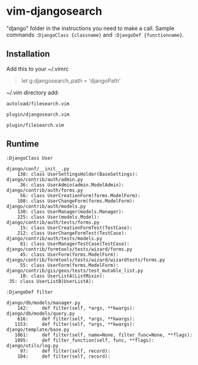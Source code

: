 vim-djangosearch
============

"django" folder in the instructions you need to make a call. Sample commands `:DjangoClass {classname}` and 
`:DjangoDef {functionname}`.


Installation
------------

Add this to your ~/.vimrc
> let g:djangosearch_path = 'djangoPath'


~/.vim directory add:

`autoload/filesearch.vim` 

`plugin/djangosearch.vim`

`plugin/filesearch.vim`



Runtime
------------

`:DjangoClass User`

    django/conf/__init__.py       
        138: class UserSettingsHolder(BaseSettings):
    django/contrib/auth/admin.py  
         36: class UserAdmin(admin.ModelAdmin):
    django/contrib/auth/forms.py
         56: class UserCreationForm(forms.ModelForm):                               
        108: class UserChangeForm(forms.ModelForm):                                 
    django/contrib/auth/models.py 
        130: class UserManager(models.Manager):                                     
        225: class User(models.Model):                                              
    django/contrib/auth/tests/forms.py
         15: class UserCreationFormTest(TestCase):                                  
        212: class UserChangeFormTest(TestCase):                                    
    django/contrib/auth/tests/models.py
         81: class UserManagerTestCase(TestCase):                                   
    django/contrib/formtools/tests/wizard/forms.py
         45: class UserForm(forms.ModelForm):                                       
    django/contrib/formtools/tests/wizard/wizardtests/forms.py
         55: class UserForm(forms.ModelForm):                                       
    django/contrib/gis/geos/tests/test_mutable_list.py
         10: class UserListA(ListMixin):                                            
     35: class UserListB(UserListA):
     
     
     
`:DjangoDef filter`

                                                                
    django/db/models/manager.py 
        142:     def filter(self, *args, **kwargs):                                 
    django/db/models/query.py     
        616:     def filter(self, *args, **kwargs):                                 
       1153:     def filter(self, *args, **kwargs):                                 
    django/template/base.py       
       1061:     def filter(self, name=None, filter_func=None, **flags):            
       1095:     def filter_function(self, func, **flags):                          
    django/utils/log.py           
         97:     def filter(self, record):                                          
        104:     def filter(self, record): 
         
    
